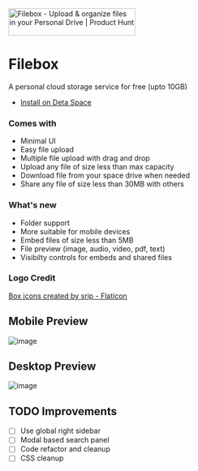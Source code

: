 <a href="https://www.producthunt.com/posts/filebox?utm_source=badge-featured&utm_medium=badge&utm_souce=badge-filebox" target="_blank">
  <img src="https://api.producthunt.com/widgets/embed-image/v1/featured.svg?post_id=392801&theme=light" alt="Filebox - Upload&#0032;&#0038;&#0032;organize&#0032;files&#0032;in&#0032;your&#0032;Personal&#0032;Drive | Product Hunt" style="width: 250px; height: 54px;" width="250" height="54" />
</a>

# Filebox
A personal cloud storage service for free (upto 10GB)

- [Install on Deta Space](https://deta.space/discovery/@gyrooo/filebox)

### Comes with

- Minimal UI
- Easy file upload
- Multiple file upload with drag and drop
- Upload any file of size less than max capacity
- Download file from your space drive when needed
- Share any file of size less than 30MB with others

### What's new
- Folder support
- More suitable for mobile devices
- Embed files of size less than 5MB 
- File preview (image, audio, video, pdf, text)
- Visibilty controls for embeds and shared files

### Logo Credit
<a href="https://www.flaticon.com/free-icons/box" title="box icons">Box icons created by srip - Flaticon</a>

## Mobile Preview
![image](https://github.com/jnsougata/filebox/assets/53375272/8aa8e0f7-2412-44ea-96bf-9e7e377963a2)



## Desktop Preview
![image](https://github.com/jnsougata/filebox/assets/53375272/983921bc-1fca-4dae-be92-b81ba7db1b7e)



## TODO Improvements
- [ ] Use global right sidebar 
- [ ] Modal based search panel
- [ ] Code refactor and cleanup
- [ ] CSS cleanup
